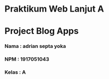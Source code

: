 # Praktikum Web Lanjut A
# Project Blog Apps
### Nama   : adrian septa yoka
### NPM    : 1917051043
### Kelas  : A
